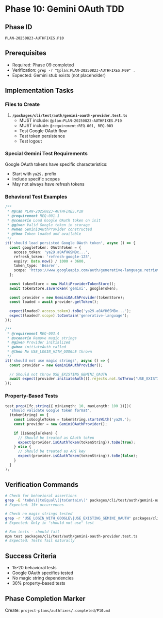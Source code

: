 # Phase 10: Gemini OAuth TDD

## Phase ID
`PLAN-20250823-AUTHFIXES.P10`

## Prerequisites
- Required: Phase 09 completed
- Verification: `grep -r "@plan:PLAN-20250823-AUTHFIXES.P09" .`
- Expected: Gemini stub exists (not placeholder)

## Implementation Tasks

### Files to Create

1. **`/packages/cli/test/auth/gemini-oauth-provider.test.ts`**
   - MUST include: `@plan:PLAN-20250823-AUTHFIXES.P10`
   - MUST include: `@requirement:REQ-001, REQ-003`
   - Test Google OAuth flow
   - Test token persistence
   - Test logout

### Special Gemini Test Requirements

Google OAuth tokens have specific characteristics:
- Start with `ya29.` prefix
- Include specific scopes
- May not always have refresh tokens

### Behavioral Test Examples

```typescript
/**
 * @plan PLAN-20250823-AUTHFIXES.P10
 * @requirement REQ-001.1
 * @scenario Load Google OAuth token on init
 * @given Valid Google token in storage
 * @when GeminiOAuthProvider constructed
 * @then Token loaded and available
 */
it('should load persisted Google OAuth token', async () => {
  const googleToken: OAuthToken = {
    access_token: 'ya29.a0AfH6SMBx...',
    refresh_token: 'refresh-google-123',
    expiry: Date.now() / 1000 + 3600,
    token_type: 'Bearer',
    scope: 'https://www.googleapis.com/auth/generative-language.retriever'
  };
  
  const tokenStore = new MultiProviderTokenStore();
  await tokenStore.saveToken('gemini', googleToken);
  
  const provider = new GeminiOAuthProvider(tokenStore);
  const loaded = await provider.getToken();
  
  expect(loaded?.access_token).toBe('ya29.a0AfH6SMBx...');
  expect(loaded?.scope).toContain('generative-language');
});

/**
 * @requirement REQ-003.4
 * @scenario Remove magic strings
 * @given Provider initialized
 * @when initiateAuth called
 * @then No USE_LOGIN_WITH_GOOGLE thrown
 */
it('should not use magic strings', async () => {
  const provider = new GeminiOAuthProvider();
  
  // Should not throw USE_EXISTING_GEMINI_OAUTH
  await expect(provider.initiateAuth()).rejects.not.toThrow('USE_EXISTING_GEMINI_OAUTH');
});
```

### Property-Based Tests

```typescript
test.prop([fc.string({ minLength: 10, maxLength: 100 })])(
  'should validate Google token format',
  (tokenString) => {
    const isGoogleToken = tokenString.startsWith('ya29.');
    const provider = new GeminiOAuthProvider();
    
    if (isGoogleToken) {
      // Should be treated as OAuth token
      expect(provider.isOAuthToken(tokenString)).toBe(true);
    } else {
      // Should be treated as API key
      expect(provider.isOAuthToken(tokenString)).toBe(false);
    }
  }
);
```

## Verification Commands

```bash
# Check for behavioral assertions
grep -E "toBe\(|toEqual\(|toContain\(" packages/cli/test/auth/gemini-oauth-provider.test.ts
# Expected: 15+ occurrences

# Check no magic strings tested
grep -r "USE_LOGIN_WITH_GOOGLE\|USE_EXISTING_GEMINI_OAUTH" packages/cli/test/auth/gemini-oauth-provider.test.ts
# Expected: Only in "should not use" test

# Run tests - should fail
npm test packages/cli/test/auth/gemini-oauth-provider.test.ts
# Expected: Tests fail naturally
```

## Success Criteria

- 15-20 behavioral tests
- Google OAuth specifics tested
- No magic string dependencies
- 30% property-based tests

## Phase Completion Marker

Create: `project-plans/authfixes/.completed/P10.md`